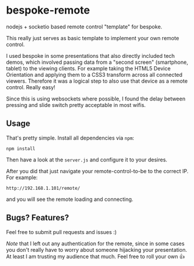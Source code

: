 bespoke-remote
==============

nodejs + socketio based remote control "template" for bespoke.

This really just serves as basic template to implement your own remote control.

I used bespoke in some presentations that also directly included tech demos,
which involved passing data from a "second screen" (smartphone, tablet) to the
viewing clients. For example taking the HTML5 Device Orientation and applying
them to a CSS3 transform across all connected viewers. Therefore it was a
logical step to also use that device as a remote control. Really easy!

Since this is using websockets where possible, I found the delay between
pressing and slide switch pretty acceptable in most wifis.


Usage
-----

That's pretty simple. Install all dependencies via `npm`:

    npm install

Then have a look at the `server.js` and configure it to your desires.

After you did that just navigate your remote-control-to-be to the correct IP.
For example:

    http://192.168.1.101/remote/

and you will see the remote loading and connecting.


Bugs? Features?
---------------

Feel free to submit pull requests and issues :)

*Note* that I left out any authentication for the remote, since in some cases
you don't really have to worry about someone hijacking your presentation. At
least I am trusting my audience that much. Feel free to roll your own :+1:
